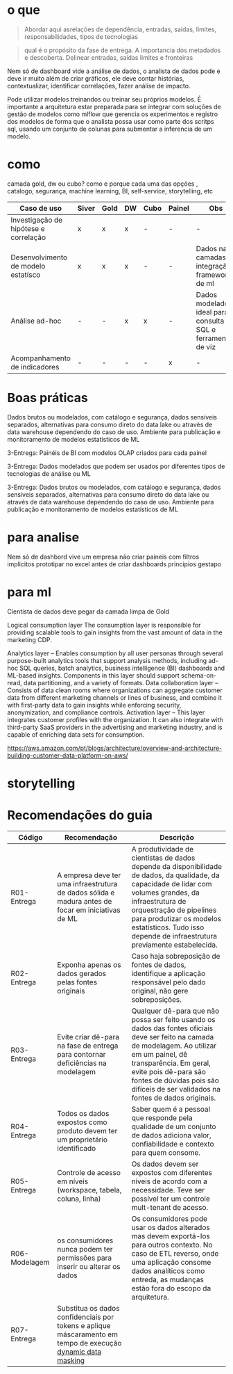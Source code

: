 # o que
> Abordar aqui asrelações de dependência, entradas, saídas, limites, responsabilidades, tipos de tecnologias


> qual é o propósito da fase de entrega. A importancia dos metadados e descoberta. Delinear entradas, saídas limites e fronteiras

Nem só de dashboard vide a análise de dados, o analista de dados pode e deve ir muito além de criar gráficos, ele deve contar histórias, contextualizar, identificar correlações, fazer análise de impacto. 

Pode utilizar modelos treinandos ou treinar seu próprios modelos. É importante a arquitetura estar preparada para se integrar com soluções de gestão de modelos como mlflow que gerencia os experimentos e registro dos modelos de forma que o analista possa usar como parte dos scritps sql, usando um conjunto de colunas para submentar a inferencia de um modelo.



# como
camada gold, dw ou cubo? como e porque cada uma das opções
, catalogo, segurança, machine learning, BI, self-service, storytelling, etc

Caso de uso | Siver | Gold | DW | Cubo | Painel | Obs
------------| ----- | ---- | -- | ---- | ------ | ---
Investigação de hipótese e correlação | x | x | x | - | - | -
Desenvolvimento de modelo estatísco | x | x | x | - | - | Dados nas camadas integração frameworks de ml
Análise ad-hoc | - | - | x | x | - | Dados modelados ideal para consulta SQL e ferramentas de viz
Acompanhamento de indicadores | - | - | - | - | x | -


# Boas práticas
Dados brutos ou modelados, com catálogo e segurança, dados sensíveis separados, alternativas para consumo direto do data lake ou através de data warehouse dependendo do caso de uso. Ambiente para publicação e monitoramento de modelos estatísticos de ML

3-Entrega: Painéis de BI com modelos OLAP criados para cada painel

3-Entrega: Dados modelados que podem ser usados por diferentes tipos de tecnologias de análise ou ML

3-Entrega: Dados brutos ou modelados, com catálogo e segurança, dados sensíveis separados, alternativas para consumo direto do data lake ou através de data warehouse dependendo do caso de uso. Ambiente para publicação e monitoramento de modelos estatísticos de ML

# para analise
Nem só de dashbord vive um empresa 
não criar paineis com filtros implicitos
prototipar no excel antes de criar dashboards
principios gestapo


# para ml
Cientista de dados deve pegar da camada limpa de Gold 




Logical consumption layer
The consumption layer is responsible for providing scalable tools to gain insights from the vast amount of data in the marketing CDP.

Analytics layer – Enables consumption by all user personas through several purpose-built analytics tools that support analysis methods, including ad-hoc SQL queries, batch analytics, business intelligence (BI) dashboards and ML-based insights. Components in this layer should support schema-on-read, data partitioning, and a variety of formats.
Data collaboration layer – Consists of data clean rooms where organizations can aggregate customer data from different marketing channels or lines of business, and combine it with first-party data to gain insights while enforcing security, anonymization, and compliance controls.
Activation layer – This layer integrates customer profiles with the organization. It can also integrate with third-party SaaS providers in the advertising and marketing industry, and is capable of enriching data sets for consumption.

https://aws.amazon.com/pt/blogs/architecture/overview-and-architecture-building-customer-data-platform-on-aws/


# storytelling


# Recomendações do guia
Código | Recomendação | Descrição
------ | ------------ | ---------
R01-Entrega | A empresa deve ter uma infraestrutura de dados sólida e madura antes de focar em iniciativas de ML | A produtividade de cientistas de dados depende da disponibilidade de dados, da qualidade, da capacidade de lidar com volumes grandes, da infraestrutura de orquestração de pipelines para produtizar os modelos estatísticos. Tudo isso depende de infraestrutura previamente estabelecida.
R02-Entrega | Exponha apenas os dados gerados pelas fontes originais | Caso haja sobreposição de fontes de dados, identifique a aplicação responsável pelo dado original, não gere sobreposições.
R03-Entrega | Evite criar dê-para na fase de entrega para contornar deficiências na modelagem | Qualquer dê-para que não possa ser feito usando os dados das fontes oficiais deve ser feito na camada de modelagem. Ao utilizar em um painel, dê transparência. Em geral, evite pois dê-para são fontes de dúvidas pois são difíceis de ser validados na fontes de dados originais.
R04-Entrega | Todos os dados expostos como produto devem ter um proprietário identificado | Saber quem é a pessoal que responde pela qualidade de um conjunto de dados adiciona valor, confiabilidade e contexto para quem consome.
R05-Entrega | Controle de acesso em níveis (workspace, tabela, coluna, linha) | Os dados devem ser expostos com diferentes níveis de acordo com a necessidade. Teve ser possível ter um controle mult-tenant de acesso.
R06-Modelagem | os consumidores nunca podem ter permissões para inserir ou alterar os dados | Os consumidores pode usar os dados alterados mas devem exportá-los para outros contexto. No caso de ETL reverso, onde uma aplicação consome dados analíticos como entreda, as mudanças estão fora do escopo da arquitetura.
R07-Entrega | Substitua os dados confidenciais por tokens e aplique máscaramento em tempo de execução [dynamic data masking](https://oreil.ly/sZ371)

